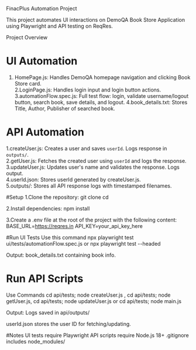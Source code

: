 FinacPlus Automation Project

This project automates UI interactions on DemoQA Book Store Application using Playwright and API testing on ReqRes.

Project Overview

# UI Automation
1. HomePage.js: Handles DemoQA homepage navigation and clicking Book Store card.  
2.LoginPage.js: Handles login input and login button actions.  
3.automationFlow.spec.js: Full test flow: login, validate username/logout button, search book, save details, and logout.
4.book_details.txt: Stores Title, Author, Publisher of searched book.  

# API Automation
1.createUser.js: Creates a user and saves `userId`. Logs response in `outputs/`.  
2.getUser.js: Fetches the created user using `userId` and logs the response.  
3.updateUser.js: Updates user's name and validates the response. Logs output.  
4.userId.json: Stores userId generated by createUser.js.  
5.outputs/: Stores all API response logs with timestamped filenames.


#Setup
1.Clone the repository:
git clone <repository-url>
cd <repository-folder>

2.Install dependencies:
npm install

3.Create a .env file at the root of the project with the following content:
BASE_URL=https://reqres.in
API_KEY=your_api_key_here


#Run UI Tests
Use this command npx playwright test ui/tests/automationFlow.spec.js or npx playwright test --headed

Output: book_details.txt containing book info.

# Run API Scripts
Use Commands cd api/tests; node createUser.js , cd api/tests; node getUser.js, cd api/tests; node updateUser.js or cd api/tests; node main.js 

Output: Logs saved in api/outputs/

userId.json stores the user ID for fetching/updating.

#Notes
UI tests require Playwright
API scripts require Node.js 18+
.gitignore includes node_modules/












